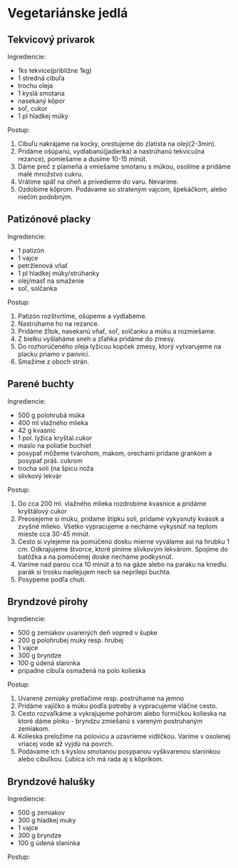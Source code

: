 # Vegetariánske jedlá

## Tekvicový prívarok

Ingrediencie:

* 1ks tekvice(približne 1kg)
* 1 stredná cibuľa
* trochu oleja
* 1 kyslá smotana
* nasekaný kôpor
* soľ, cukor
* 1 pl hladkej múky

Postup:

1. Cibuľu nakrájame na kocky, orestujeme do zlatista na oleji(2-3min).
1. Pridáme ošúpanú, vydlabanú(jadierka) a nastrúhanú tekvicu(na rezance), pomiešame a dusíme 10-15 minút.
1. Dáme preč z plameňa a vmiešame smotanu s múkou, osolíme a pridáme malé množstvo cukru.
1. Vrátime späť na oheň a privedieme do varu. Nevaríme.
1. Ozdobíme kôprom. Podávame so strateným vajcom, špekáčkom, alebo niečím podobným.

## Patizónové placky

Ingrediencie:

* 1 patizón
* 1 vajce
* petržlenová vňať
* 1 pl hladkej múky/strúhanky
* olej/masť na smaženie
* soľ, solčanka

Postup:

1. Patizón rozštvrtíme, ošúpeme a vydlabeme.
2. Nastrúhame ho na rezance.
3. Pridáme žĺtok, nasekanú vňať, soľ, solčanku a múku a rozmiešame.
4. Z bielku vyšlaháme sneh a zľahka pridáme do zmesy.
5. Do rozhorúčeného oleja lyžicou kopček zmesy, ktorý vytvarujeme na placku priamo v panvici.
6. Smažíme z oboch strán.

## Parené buchty

Ingrediencie:

* 500 g polohrubá múka
* 400 ml vlažného mlieka
* 42 g kvasníc
* 1 pol. lyžica kryštal.cukor
* maslo na poliatie buchiet
* posypať môžeme tvarohom, makom, orechami pridane grankom a posypať práš. cukrom
* trocha soli (na špicu noža
* slivkový lekvár
 
Postup:

1. Do cca 200 ml. vlažného mlieka rozdrobíme kvasnice a pridáme kryštálový cukor
2. Preosejeme si múku, pridame štipku soli, pridame vykysnutý kvások  a zvyšné mlieko. Všetko vypracujeme a necháme vykysnúť na teplom mieste cca 30-45 minút.
3. Cesto si vylejeme na pomúčenú dosku mierne vyválame asi na hrubku 1 cm. Odkrajujeme štvorce, ktoré plníme slivkovým lekvárom. Spojíme do batôžka a na pomúčenej doske necháme podkysnúť.
4. Varíme nad parou cca 10 minút a to na gáze alebo na paraku na knedlu. parák si trosku naolejujem nech sa neprilepí buchta.
5. Posypeme podľa chuti.

## Bryndzové pirohy

Ingrediencie:

* 500 g zemiakov uvarených deň vopred v šupke
* 200 g polohrubej muky resp. hrubej
* 1 vajce
* 300 g bryndze
* 100 g údená slaninka 
* prípadne cibuľa osmažená na polo kolieska
 
Postup:

1. Uvarené zemiaky pretlačíme resp. postrúhame na jemno
2. Pridáme vajíčko a múku podľa potreby a vypracujeme vláčne cesto.
3. Cesto rozvaľkáme a vykrajujeme pohárom alebo formičkou kolieska na ktoré dáme plnku - bryndzu zmiešanú s vareným postruhaným zemiakom.
4. Kolieska preložíme na polovicu a uzavrieme vidličkou. Varíme v osolenej vriacej vode až vyjdú na povrch.
5. Podávame ich s kyslou smotanou posypanou vyškvarenou slaninkou alebo cibuľkou. Ľubica ich má rada aj s kôpríkom.


## Bryndzové halušky

Ingrediencie:

* 500 g zemiakov
* 300 g hladkej muky
* 1 vajce
* 300 g bryndze
* 100 g údená slaninka 
 
Postup:


